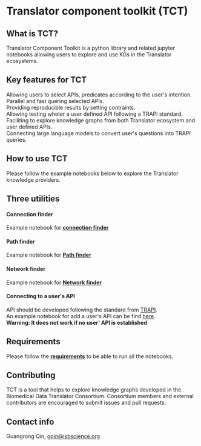 # Translator component toolkit (TCT)

## What is TCT?
Translator Component Toolkit is a python library and related jupyter notebooks allowing users to explore and use KGs in the Translator ecosystems. 

## Key features for TCT
Allowing users to select APIs, predicates according to the user's intention. <br>
Parallel and fast quering selected APIs.<br>
Providing reproducible results by setting contraints.<br>
Allowing testing wheter a user defined API following a TRAPI standard. <br>
Faciliting to explore knowledge graphs from both Translator ecosystem and user defined APIs.<br>
Connecting large language models to convert user's questions into TRAPI queries. <br>

## How to use TCT
Please follow the example notebooks below to explore the Translator knowledge providers.

## Three utilities
#### Connection finder
Example notebook for **[connection finder](./notebooks/Connecting_userAPI.ipynb)**

#### Path finder
Example notebook for **[Path finder](./notebooks/Path_finder.ipynb)**

#### Network finder
Example notebook for **[Network finder](./notebooks/Network_finder.ipynb)**

#### Connecting to a user's API
API should be developed following the standard from [TRAPI](https://github.com/NCATSTranslator/ReasonerAPI). <br>
An example notebook for add a user's API can be find [here](./notebooks/Connecting_userAPI.ipynb).<br>
**Warning: It does not work if no user' API is established**<br>

## Requirements
Please follow the **[requirements](./requirements.md)** to be able to run all the notebooks.  

## Contributing
TCT is a tool that helps to explore knowledge graphs developed in the Biomedical Data Translator Consortium. Consortium members and external contributors are encouraged to submit issues and pull requests. 

## Contact info
Guangrong Qin, gqin@isbscience.org